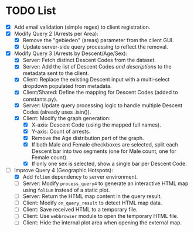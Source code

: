 # TODO List

- [x] Add email validation (simple regex) to client registration.
- [x] Modify Query 2 (Arrests per Area):
    - [x] Remove the "gebieden" (areas) parameter from the client GUI.
    - [x] Update server-side query processing to reflect the removal.
- [x] Modify Query 3 (Arrests by Descent/Age/Sex):
    - [x] Server: Fetch distinct Descent Codes from the dataset.
    - [x] Server: Add the list of Descent Codes *and descriptions* to the metadata sent to the client.
    - [x] Client: Replace the existing Descent input with a multi-select dropdown populated from metadata.
    - [x] Client/Shared: Define the mapping for Descent Codes (added to constants.py).
    - [x] Server: Update query processing logic to handle multiple Descent Codes (already uses .isin()).
    - [x] Client: Modify the graph generation:
        - [x] X-axis: Descent Code (using the mapped full names).
        - [x] Y-axis: Count of arrests.
        - [x] Remove the Age distribution part of the graph.
        - [x] If both Male and Female checkboxes are selected, split each Descent bar into two segments (one for Male count, one for Female count).
        - [x] If only one sex is selected, show a single bar per Descent Code.
- [ ] Improve Query 4 (Geographic Hotspots):
    - [x] Add `folium` dependency to server environment.
    - [ ] Server: Modify `process_query4` to generate an interactive HTML map using `folium` instead of a static plot.
    - [ ] Server: Return the HTML map content in the query result.
    - [ ] Client: Modify `on_query_result` to detect HTML map data.
    - [ ] Client: Save received HTML to a temporary file.
    - [ ] Client: Use `webbrowser` module to open the temporary HTML file.
    - [ ] Client: Hide the internal plot area when opening the external map. 